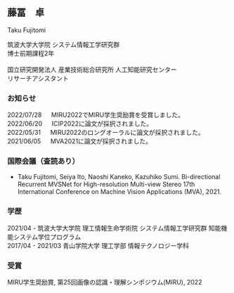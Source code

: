 ## 藤冨　卓
Taku Fujitomi

筑波大学大学院 システム情報工学研究群 
<br>博士前期課程2年
<br><br>
国立研究開発法人 産業技術総合研究所 人工知能研究センター 
<br>リサーチアシスタント

### お知らせ
2022/07/28 &emsp; MIRU2022でMIRU学生奨励賞を受賞しました。
<br>
2022/06/20 &emsp; ICIP2022に論文が採択されました。
<br>
2022/05/31 &emsp; MIRU2022のロングオーラルに論文が採択されました。
<br>
2021/06/05 &emsp; MVA2021に論文が採択されました。
<br>

### 国際会議（査読あり）
- Taku Fujitomi, Seiya Ito, Naoshi Kaneko, Kazuhiko Sumi.
Bi-directional Recurrent MVSNet for High-resolution Multi-view Stereo
17th International Conference on Machine Vision Applications (MVA), 2021.

### 学歴
2021/04 - 筑波大学大学院 理工情報生命学術院 システム情報工学研究群 知能機能システム学位プログラム
<br>
2017/04 - 2021/03 青山学院大学 理工学部 情報テクノロジー学科

### 受賞
MIRU学生奨励賞, 第25回画像の認識・理解シンポジウム(MIRU), 2022

